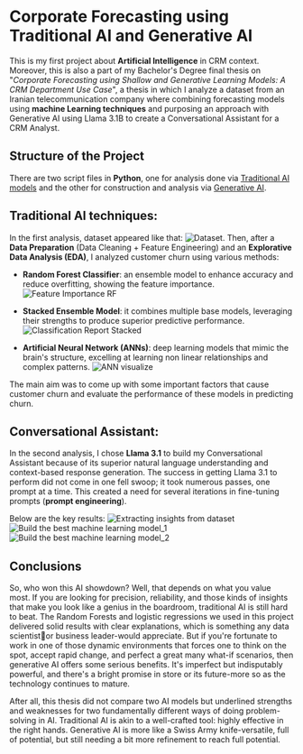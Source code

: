 # Corporate Forecasting using Traditional AI and Generative AI

This is my first project about **Artificial Intelligence** in CRM context. Moreover, this is also a part of my Bachelor's Degree final thesis on "*Corporate Forecasting using Shallow and Generative Learning Models: A CRM Department Use Case*", a thesis in which I analyze a dataset from an Iranian telecommunication company where combining forecasting models using **machine Learning techniques** and purposing an approach with Generative AI using Llama 3.1B to create a Conversational Assistant for a CRM Analyst.

## Structure of the Project
There are two script files in **Python**, one for analysis done via [Traditional AI models](Trad-AI.ipynb) and the other for construction and analysis via [Generative AI](Chatbot-test.py).

## Traditional AI techniques:
In the first analysis, dataset appeared like that: ![Dataset](https://github.com/user-attachments/assets/35f78923-8ea1-478a-a25c-f5a36d9d6a5b).
Then, after a **Data Preparation** (Data Cleaning + Feature Engineering) and an **Explorative Data Analysis (EDA)**, I analyzed customer churn using various methods:
* **Random Forest Classifier**: an ensemble model to enhance accuracy and reduce overfitting, showing the feature importance.
![Feature Importance RF](https://github.com/user-attachments/assets/e260912c-274c-4b42-ab32-0f64d7286bb6)

* **Stacked Ensemble Model**: it combines multiple base models, leveraging their strengths to produce superior predictive performance.
![Classification Report Stacked](https://github.com/user-attachments/assets/612a5d63-18db-453d-b0d5-7c38f3e244d5)

* **Artificial Neural Network (ANNs)**: deep learning models that mimic the brain's structure, excelling at learning non linear relationships and complex patterns.
![ANN visualize](https://github.com/user-attachments/assets/fb48118f-dc08-4096-97fb-910fdb4ae0e7)

The main aim was to come up with some important factors that cause customer churn and evaluate the performance of these models in predicting churn.

## Conversational Assistant:
In the second analysis, I chose **Llama 3.1** to build my Conversational Assistant because of its superior natural language understanding and context-based response generation. The success in getting Llama 3.1 to perform did not come in one fell swoop; it took numerous passes, one prompt at a time. This created a need for several iterations in fine-tuning prompts (**prompt engineering**).

Below are the key results:
![Extracting insights from dataset](https://github.com/user-attachments/assets/7668f69b-bb64-4529-9278-67ee512ac989)
![Build the best machine learning model_1](https://github.com/user-attachments/assets/5fe69ee1-e558-47c4-83ab-ed824e1e7946) ![Build the best machine learning model_2](https://github.com/user-attachments/assets/b98ab09d-24be-492b-8849-fa15b57a3e65)

## Conclusions
So, who won this AI showdown? Well, that depends on what you value most. If you are looking for precision, reliability, and those kinds of insights that make you look like a genius in the boardroom, traditional AI is still hard to beat. The Random Forests and logistic regressions we used in this project delivered solid results with clear explanations, which is something any data scientistor business leader-would appreciate. But if you're fortunate to work in one of those dynamic environments that forces one to think on the spot, accept rapid change, and perfect a great many what-if scenarios, then generative AI offers some serious benefits. It's imperfect but indisputably powerful, and there's a bright promise in store or its future-more so as the technology continues to mature. 

After all, this thesis did not compare two AI models but underlined strengths and weaknesses for two fundamentally different ways of doing problem-solving in AI. Traditional AI is akin to a well-crafted tool: highly effective in the right hands. Generative AI is more like a Swiss Army knife-versatile, full of potential, but still needing a bit more refinement to reach full potential.

